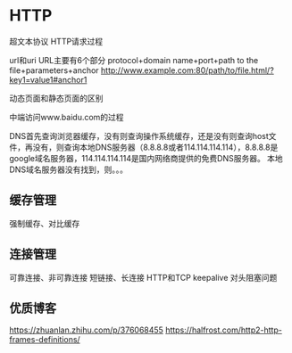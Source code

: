 # HTTP

超文本协议
HTTP请求过程

url和uri
URL主要有6个部分
protocol+domain name+port+path to the file+parameters+anchor
http://www.example.com:80/path/to/file.html/?key1=value1#anchor1


动态页面和静态页面的区别

中端访问www.baidu.com的过程

DNS首先查询浏览器缓存，没有则查询操作系统缓存，还是没有则查询host文件，再没有，则查询本地DNS服务器（8.8.8.8或者114.114.114.114），8.8.8.8是google域名服务器，114.114.114.114是国内网络商提供的免费DNS服务器。
本地DNS域名服务器没有找到，则。。。

## 缓存管理
强制缓存、对比缓存
## 连接管理
可靠连接、非可靠连接
短链接、长连接
HTTP和TCP keepalive
对头阻塞问题


## 优质博客
https://zhuanlan.zhihu.com/p/376068455
https://halfrost.com/http2-http-frames-definitions/
